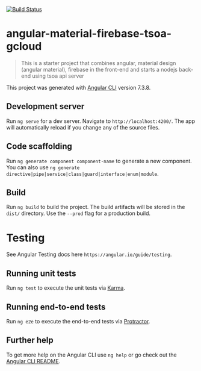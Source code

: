 [![Build Status](https://travis-ci.com/chaseoli/angular-material-firebase-tsoa-gcloud.svg?branch=master)](https://travis-ci.com/chaseoli/angular-material-firebase-tsoa-gcloud)

# angular-material-firebase-tsoa-gcloud

> This is a starter project that combines angular, material design (angular material), firebase in the front-end and starts a nodejs back-end using tsoa api server

This project was generated with [Angular CLI](https://github.com/angular/angular-cli) version 7.3.8.

## Development server

Run `ng serve` for a dev server. Navigate to `http://localhost:4200/`. The app will automatically reload if you change any of the source files.

## Code scaffolding

Run `ng generate component component-name` to generate a new component. You can also use `ng generate directive|pipe|service|class|guard|interface|enum|module`.

## Build

Run `ng build` to build the project. The build artifacts will be stored in the `dist/` directory. Use the `--prod` flag for a production build.

# Testing 

See Angular Testing docs here `https://angular.io/guide/testing`.

## Running unit tests

Run `ng test` to execute the unit tests via [Karma](https://karma-runner.github.io).

## Running end-to-end tests

Run `ng e2e` to execute the end-to-end tests via [Protractor](http://www.protractortest.org/).

## Further help

To get more help on the Angular CLI use `ng help` or go check out the [Angular CLI README](https://github.com/angular/angular-cli/blob/master/README.md).
